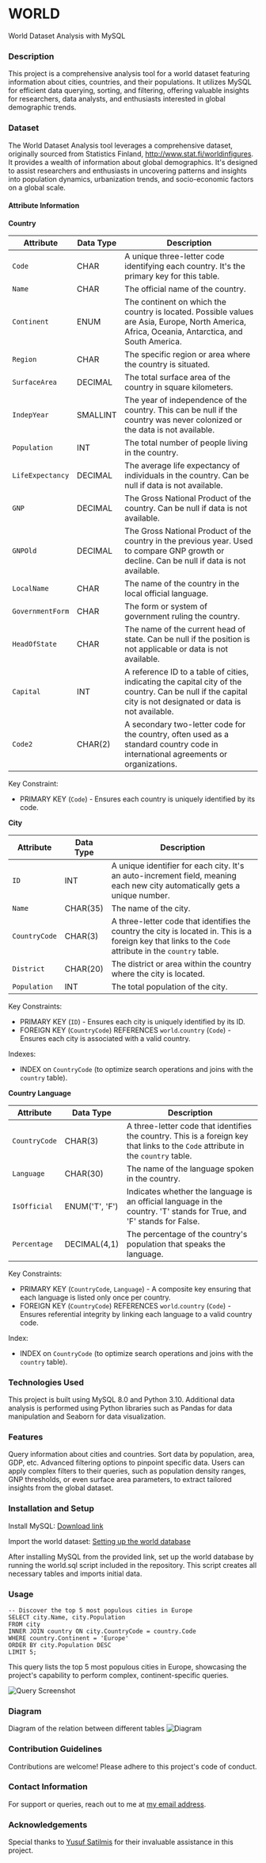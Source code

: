 
# WORLD
World Dataset Analysis with MySQL

### Description
This project is a comprehensive analysis tool for a world dataset featuring information about cities, countries, and their populations. It utilizes MySQL for efficient data querying, sorting, and filtering, offering valuable insights for researchers, data analysts, and enthusiasts interested in global demographic trends.

### Dataset
The World Dataset Analysis tool leverages a comprehensive dataset, originally sourced from Statistics Finland, http://www.stat.fi/worldinfigures. It provides a wealth of information about global demographics. It's designed to assist researchers and enthusiasts in uncovering patterns and insights into population dynamics, urbanization trends, and socio-economic factors on a global scale.

#### Attribute Information
**Country**

| Attribute       | Data Type | Description  |
|-----------------|-----------|--------------|
| `Code`          | CHAR      | A unique three-letter code identifying each country. It's the primary key for this table. |
| `Name`          | CHAR      | The official name of the country. |
| `Continent`     | ENUM      | The continent on which the country is located. Possible values are Asia, Europe, North America, Africa, Oceania, Antarctica, and South America. |
| `Region`        | CHAR      | The specific region or area where the country is situated. |
| `SurfaceArea`   | DECIMAL   | The total surface area of the country in square kilometers. |
| `IndepYear`     | SMALLINT  | The year of independence of the country. This can be null if the country was never colonized or the data is not available. |
| `Population`    | INT       | The total number of people living in the country. |
| `LifeExpectancy`| DECIMAL   | The average life expectancy of individuals in the country. Can be null if data is not available. |
| `GNP`           | DECIMAL   | The Gross National Product of the country. Can be null if data is not available. |
| `GNPOld`        | DECIMAL   | The Gross National Product of the country in the previous year. Used to compare GNP growth or decline. Can be null if data is not available. |
| `LocalName`     | CHAR      | The name of the country in the local official language. |
| `GovernmentForm`| CHAR      | The form or system of government ruling the country. |
| `HeadOfState`   | CHAR      | The name of the current head of state. Can be null if the position is not applicable or data is not available. |
| `Capital`       | INT       | A reference ID to a table of cities, indicating the capital city of the country. Can be null if the capital city is not designated or data is not available. |
| `Code2`         | CHAR(2)   | A secondary two-letter code for the country, often used as a standard country code in international agreements or organizations. |

Key Constraint:
- PRIMARY KEY (`Code`) - Ensures each country is uniquely identified by its code.

**City**

| Attribute    | Data Type | Description  |
|--------------|-----------|--------------|
| `ID`         | INT       | A unique identifier for each city. It's an auto-increment field, meaning each new city automatically gets a unique number. |
| `Name`       | CHAR(35)  | The name of the city. |
| `CountryCode`| CHAR(3)   | A three-letter code that identifies the country the city is located in. This is a foreign key that links to the `Code` attribute in the `country` table. |
| `District`   | CHAR(20)  | The district or area within the country where the city is located. |
| `Population` | INT       | The total population of the city. |

Key Constraints:
- PRIMARY KEY (`ID`) - Ensures each city is uniquely identified by its ID.
- FOREIGN KEY (`CountryCode`) REFERENCES `world`.`country` (`Code`) - Ensures each city is associated with a valid country.

Indexes:
- INDEX on `CountryCode` (to optimize search operations and joins with the `country` table).

**Country Language**

| Attribute     | Data Type | Description  |
|---------------|-----------|--------------|
| `CountryCode` | CHAR(3)   | A three-letter code that identifies the country. This is a foreign key that links to the `Code` attribute in the `country` table. |
| `Language`    | CHAR(30)  | The name of the language spoken in the country. |
| `IsOfficial`  | ENUM('T', 'F') | Indicates whether the language is an official language in the country. 'T' stands for True, and 'F' stands for False. |
| `Percentage`  | DECIMAL(4,1) | The percentage of the country's population that speaks the language. |

Key Constraints:
- PRIMARY KEY (`CountryCode`, `Language`) - A composite key ensuring that each language is listed only once per country.
- FOREIGN KEY (`CountryCode`) REFERENCES `world`.`country` (`Code`) - Ensures referential integrity by linking each language to a valid country code.

Index:
- INDEX on `CountryCode` (to optimize search operations and joins with the `country` table).


### Technologies Used
This project is built using MySQL 8.0 and Python 3.10. Additional data analysis is performed using Python libraries such as Pandas for data manipulation and Seaborn for data visualization.

### Features
Query information about cities and countries. Sort data by population, area, GDP, etc.
Advanced filtering options to pinpoint specific data. Users can apply complex filters to their queries, such as population density ranges, GNP thresholds, or even surface area parameters, to extract tailored insights from the global dataset.

### Installation and Setup
Install MySQL: [Download link](https://dev.mysql.com/downloads/installer/)

Import the world dataset: [Setting up the world database](https://dev.mysql.com/doc/world-setup/en/)

After installing MySQL from the provided link, set up the world database by running the world.sql script included in the repository. This script creates all necessary tables and imports initial data. 

### Usage

```
-- Discover the top 5 most populous cities in Europe 
SELECT city.Name, city.Population 
FROM city 
INNER JOIN country ON city.CountryCode = country.Code
WHERE country.Continent = 'Europe' 
ORDER BY city.Population DESC 
LIMIT 5;
```
This query lists the top 5 most populous cities in Europe, showcasing the project's capability to perform complex, continent-specific queries.

![Query Screenshot](assets/top5-query.png)

### Diagram
Diagram of the relation between different tables
![Diagram](assets/diagram.png)

### Contribution Guidelines
Contributions are welcome! Please adhere to this project's code of conduct.

### Contact Information
For support or queries, reach out to me at [my email address](mailto:albertevieites@gmail.com).

### Acknowledgements
Special thanks to [Yusuf Satilmis](https://github.com/yusufsjustit) for their invaluable assistance in this project.

